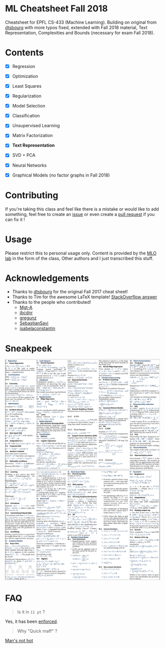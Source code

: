 # ML Cheatsheet Fall 2018

Cheatsheet for EPFL CS-433 (Machine Learning). Building on original from [dtsbourg](https://github.com/dtsbourg) with more typos fixed, extended with Fall 2018 material, Text Representation, Complexities and Bounds (necessary for exam Fall 2018). 

# Contents

* [x] Regression
* [x] Optimization
* [x] Least Squares
* [x] Regularization
* [x] Model Selection
* [x] Classification
* [x] Unsupervised Learning
* [x] Matrix Factorization
* [x] **Text Representation**
* [x] SVD + PCA
* [x] Neural Networks
* [x] Graphical Models (no factor graphs in Fall 2018)



# Contributing

If you're taking this class and feel like there is a mistake or would like to add something, feel free to create an
[issue](https://github.com/arnoutdevos/ML_Cheatsheet/issues) or even create a 
[pull request](https://github.com/arnoutdevos/ML_Cheatsheet/pulls) if you can fix it !

# Usage

Please restrict this to personal usage only. Content is provided by the [MLO lab](https://mlo.epfl.ch/) in the form of the class,
Other authors and I just transcribed this stuff. 

# Acknowledgements

* Thanks to [dtsbourg](https://github.com/dtsbourg) for the original Fall 2017 cheat sheet!
* Thanks to Tim for the awesome LaTeX template! [StackOverflow answer](https://stackoverflow.com/questions/1911516/how-to-make-cheat-sheets-in-latex)
* Thanks to the people who contributed!
  * [Mgt-A](https://github.com/Mgt-A)
  * [jbcdnr](https://github.com/jbcdnr)
  * [gregunz](https://github.com/gregunz)
  * [SebastianSavi](https://github.com/SebastianSavi)
  * [isabelaconstantin](https://github.com/isabelaconstantin)

# Sneakpeek

![](https://github.com/ArnoutDevos/ML_Cheatsheet/raw/master/figs/sneak-recto.png)
![](https://github.com/ArnoutDevos/ML_Cheatsheet/raw/master/figs/sneak-verso.png)

# FAQ

> Is it in ```11 pt``` ? 

Yes, it has been [enforced](https://github.com/dtsbourg/ML_Cheatsheet/blob/master/master.tex#L1).


> Why "Quick maff" ?

[Man's not hot](https://www.youtube.com/watch?v=k3jlviX88iw)